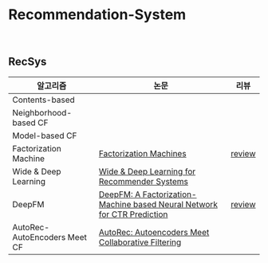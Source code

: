 # Recommendation-System

<br>

## RecSys

|알고리즘|논문|리뷰|
|---|---|---|
|Contents-based||
|Neighborhood-based CF||
|Model-based CF||
|Factorization Machine|[Factorization Machines](https://ieeexplore.ieee.org/document/5694074)|[review](https://github.com/jaeeun49/Recommendation-System/blob/main/Paper%20Review/Factorization%20Machines.pdf)
|Wide & Deep Learning|[Wide & Deep Learning for Recommender Systems](https://dl.acm.org/doi/abs/10.1145/2988450.2988454)|
|DeepFM|[DeepFM: A Factorization-Machine based Neural Network for CTR Prediction](https://arxiv.org/abs/1703.04247)|[review](https://github.com/jaeeun49/Recommendation-System/blob/main/Paper%20Review/DeepFM.pdf)
|AutoRec-AutoEncoders Meet CF|[AutoRec: Autoencoders Meet Collaborative Filtering](https://dl.acm.org/doi/abs/10.1145/2740908.2742726)|
